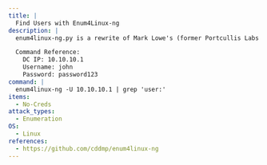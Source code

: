 ```yaml
---
title: |
  Find Users with Enum4Linux-ng
description: |
  enum4linux-ng.py is a rewrite of Mark Lowe's (former Portcullis Labs now Cisco CX Security Labs) enum4linux.pl, a tool for enumerating information from Windows and Samba systems, aimed for security professionals and CTF players. The tool is mainly a wrapper around the Samba tools nmblookup, net, rpcclient and smbclient.

  Command Reference:
  	DC IP: 10.10.10.1
  	Username: john
  	Password: password123
command: |
  enum4linux-ng -U 10.10.10.1 | grep 'user:'
items:
  - No-Creds
attack_types:
  - Enumeration
OS:
  - Linux
references:
  - https://github.com/cddmp/enum4linux-ng
---
```


